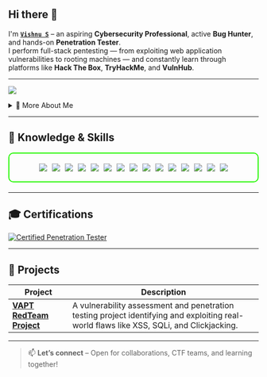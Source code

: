 ## Hi there 👋

I'm **[`Vishnu S`](https://www.linkedin.com/in/vishnu-s-1b4672313/)** – an aspiring **Cybersecurity Professional**, active **Bug Hunter**, and hands-on **Penetration Tester**.  
I perform full-stack pentesting — from exploiting web application vulnerabilities to rooting machines — and constantly learn through platforms like **Hack The Box**, **TryHackMe**, and **VulnHub**.

---

<a href="https://www.linkedin.com/in/vishnu-s-1b4672313/"><img src="https://img.shields.io/badge/-LinkedIn-0072b1?&style=for-the-badge&logo=linkedin&logoColor=white" /></a>

<details>
  <summary>📌 More About Me</summary>

- 👨‍💻 **Name**: Vishnu S  
- 🌍 **From**: India  
- 🛡️ **What I Do**:
  - Penetration Testing (Web Applications & Machines)
  - Bug Bounty Hunting (XSS, IDOR, SSRF, etc.)
  - Capture The Flag (CTF) challenges  
- 🔍 **Currently Exploring**:
  - Vulnerability research & CVEs
  - Privilege escalation techniques (Linux/Windows)
  - Bash & Python scripting for automation
- 🧠 **Goal**: To become a strong offensive security expert and contribute to open security communities

</details>

---

<h2 id="knowledge_skills" align='left'>🧠 Knowledge & Skills</h2>

<div style="border: 2px solid #22F700; border-radius: 10px; padding: 20px; margin-bottom: 20px;">
  <div align="left" style="display: flex; flex-wrap: wrap; justify-content: center; gap: 10px;">
      <img src="https://img.shields.io/badge/Burp_Suite-FF6633?style=for-the-badge&logo=burp-suite&color=000000" />
      <img src="https://img.shields.io/badge/PortSwigger-FF6600?style=for-the-badge&logo=burp-suite&logoColor=white&color=000000" />
      <img src="https://img.shields.io/badge/Metasploit-008C8C?style=for-the-badge&logo=metasploit&color=000000" />
      <img src="https://img.shields.io/badge/Nmap-218bff?style=for-the-badge&logo=nmap&color=000000" />
      <img src="https://img.shields.io/badge/Wireshark-009639?style=for-the-badge&logo=wireshark&color=000000" />
      <img src="https://img.shields.io/badge/Linux-FCC624?style=for-the-badge&logo=linux&color=000000" />
      <img src="https://img.shields.io/badge/Kali_Linux-557C94?style=for-the-badge&logo=kali-linux&color=000000" />
      <img src="https://img.shields.io/badge/TryHackMe-212C42?style=for-the-badge&logo=tryhackme&logoColor=white&color=000000" />
      <img src="https://img.shields.io/badge/Hack_The_Box-9FEF00?style=for-the-badge&logo=hack-the-box&logoColor=black&color=000000" />
      <img src="https://img.shields.io/badge/VulnHub-007ACC?style=for-the-badge&logo=internet-explorer&logoColor=white&color=000000" />
      <img src="https://img.shields.io/badge/Python-3776AB?style=for-the-badge&logo=python&color=000000" />
      <img src="https://img.shields.io/badge/MySQL-4479A1?style=for-the-badge&logo=mysql&logoColor=white&color=000000" />
      <img src="https://img.shields.io/badge/HTML5-5D4B6C?style=for-the-badge&logo=html5&color=000000" />
      <img src="https://img.shields.io/badge/CSS3-2965F1?style=for-the-badge&logo=css3&color=000000" />
      <img src="https://img.shields.io/badge/Git-F05032?style=for-the-badge&logo=git&color=000000" />
  </div>
</div>

---

<h2 id="Certifications" align='left'>🎓 Certifications</h2>

<div>
  <a href="https://github.com/Vishnu-S07/Vishnu-S07/blob/main/certificates/CPT%20VISHNU%20.pdf" target="_blank">
    <img src="https://img.shields.io/badge/Certified_Penetration_Tester-Certified-blue?style=for-the-badge&color=000000" alt="Certified Penetration Tester" />
  </a>
</div>


---

<h2 id="Projects" align='left'>🚧 Projects</h2>

| **Project**                                                   | **Description**                                                                                      |
|---------------------------------------------------------------|------------------------------------------------------------------------------------------------------|
| **[VAPT RedTeam Project](https://github.com/Vishnu-S07/vapt-report)** | A vulnerability assessment and penetration testing project identifying and exploiting real-world flaws like XSS, SQLi, and Clickjacking. |

---



> 📫 **Let’s connect** – Open for collaborations, CTF teams, and learning together!
